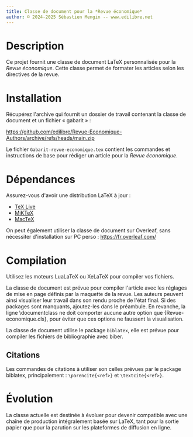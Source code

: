 ```yaml
---
title: Classe de document pour la *Revue économique*
author: © 2024-2025 Sébastien Mengin -- www.edilibre.net
---
```


# Description
Ce projet fournit une classe de document LaTeX personnalisée pour la *Revue économique*. Cette classe permet de formater les articles selon les directives de la revue.

# Installation
Récupérez l'archive qui fournit un dossier de travail contenant la classe de document et un fichier « gabarit » :

https://github.com/edilibre/Revue-Economique-Authors/archive/refs/heads/main.zip

Le fichier `Gabarit-revue-economique.tex` contient les commandes et instructions de base pour rédiger un article pour la _Revue économique_.

# Dépendances
Assurez-vous d'avoir une distribution LaTeX à jour :

- [TeX Live](https://www.tug.org/texlive/)
- [MiKTeX](https://miktex.org/)
- [MacTeX](https://www.tug.org/mactex/)

On peut également utiliser la classe de document sur Overleaf, sans nécessiter d'installation sur PC perso : https://fr.overleaf.com/

# Compilation

Utilisez les moteurs LuaLaTeX ou XeLaTeX pour compiler vos fichiers.

La classe de document est prévue pour compiler l'article avec les réglages de mise en page définis par la maquette de la revue. Les auteurs peuvent ainsi visualiser leur travail dans son rendu proche de l'état final. Si des packages sont manquants, ajoutez-les dans le préambule. En revanche, la ligne \documentclass ne doit comporter aucune autre option que {Revue-economique.cls}, pour éviter que ces options ne faussent la visualisation.

La classe de document utilise le package `biblatex`, elle est prévue pour compiler les fichiers de bibliographie avec biber.

## Citations

Les commandes de citations à utiliser son celles prévues par le package biblatex, principalement : `\parencite{<ref>}` et `\textcite{<ref>}`.

# Évolution

La classe actuelle est destinée à évoluer pour devenir compatible avec une chaîne de production intégralement basée sur LaTeX, tant pour la sortie papier que pour la parution sur les plateformes de diffusion en ligne.
